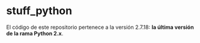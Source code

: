 # stuff_python

El código de este repositorio pertenece a la versión 2.7.18: **la última versión de la rama Python 2.x**.
